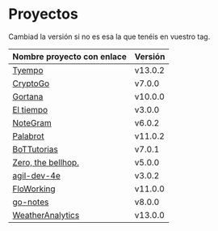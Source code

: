 # Proyectos

Cambiad la versión si no es esa la que tenéis en vuestro tag.

| Nombre proyecto con enlace                                              | Versión |
|-------------------------------------------------------------------------|---------|
| [Tyempo](https://github.com/Phyton-es-mi-typo/tyempo)                   | v13.0.2 |
| [CryptoGo](https://github.com/CriptoInfo/CryptoGo)                      | v7.0.0  |
| [Gortana](https://github.com/Pibes-GRX/Gortana)                         | v10.0.0 |
| [El tiempo](https://github.com/tddgrupo4/TDD-Grupo-4)                   | v3.0.0  |
| [NoteGram](https://github.com/NoteGramBot/NoteGram)                     | v6.0.2  |
| [Palabrot](https://github.com/ScalaBot-Team/PalaBrot)                   | v11.0.2 |
| [BoTTutorias](https://github.com/BoTTuros/BoTTutorias)                  | v7.0.1  |
|    [Zero, the bellhop.](https://github.com/monium/zero)                 | v5.0.0  |
|    [agil-dev-4e](https://github.com/Kobedinho/agil-dev-4e)              | v3.0.2  |
| [FloWorking](https://github.com/PalomitaTeam/FloWorking)                | v11.0.0 |
|    [go-notes](https://github.com/Golang-EC/go-notes)                    | v8.0.0  |
| [WeatherAnalytics](https://github.com/crislinfrajo/WeatherAnalytics)    | v13.0.0 |
